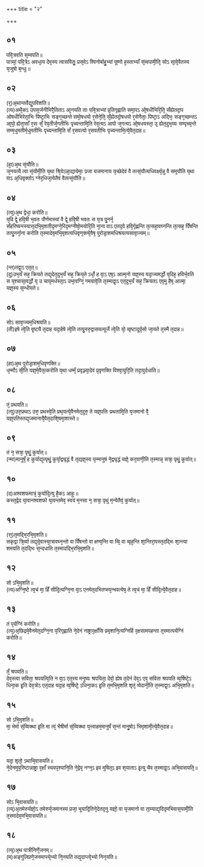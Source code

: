 +++
title = "२"

+++
## ०१
पवि᳘त्रवति स᳘म्वपति॥  
पात्र्यां᳘ पवि᳘त्रेऽ अवधा᳘य देव᳘स्य त्वासवितुः᳘ प्रस᳘वेऽ श्विनोर्बाहु᳘भ्यां पूष्णो ह᳘स्ताभ्याँ सं᳘व्वपामी᳘ति᳘ सोऽ सा᳘वे᳘वैतस्य य᳘जुषो ब᳘न्धुः॥  
## ०२
(र᳘)अ᳘थान्तर्वेद्यु᳘पविशति॥  
(त्य)अथै᳘कऽ उपस᳘र्जनीभिरै᳘तिताऽ आ᳘नयति ताः पवि᳘त्राभ्यां प्र᳘तिगृह्णाति समा᳘पऽ ओ᳘षधीभिरि᳘ति᳘ सँह्येतदा᳘प ओषधीभिरेता᳘भिः पिष्टा᳘भिः सङ्ग᳘च्छन्ते समो᳘षधयो र᳘सेने᳘ति᳘ सँ᳘ह्येतदो᳘षधयो र᳘सेनैताः᳘ पिष्टा᳘ऽ अद्भिः᳘ सङ्ग᳘च्छन्तऽ आ᳘पो᳘ ह्येता᳘साँ र᳘सः सँ᳘ रेव᳘तीर्ज᳘गतीभिः पृच्यन्तामि᳘ति रेव᳘त्यऽ आपो ज᳘गत्यऽ ओ᳘षधयस्ता᳘ उ᳘ ह्येत᳘दुभ᳘य्यः सम्पृच्य᳘न्ते सम्म᳘धुमतीर्म᳘धुमतीभिः पृच्यन्तामि᳘ति सँ र᳘सवत्यो र᳘सवतीभिः पृच्यन्तामि᳘त्ये᳘वैत᳘दाह॥  
## ०३
(हा᳘)अ᳘थ सं᳘यौति॥  
ज᳘नयत्यै त्वा सं᳘यौमी᳘ति य᳘था श्रि᳘येऽन्ना᳘द्यायेमाः᳘ प्रजा यजमानाय य᳘च्छेदेवं वै तत्सं᳘यौत्यधिवर्क्ष्य᳘न्नु वै सम्᳘यौति य᳘था वाऽ अ᳘धिवृक्तोऽ ग्नेर᳘धिजा᳘येतैवं वैतत्सं᳘यौति॥  
## ०४
(त्य᳘)अ᳘थ द्वेधा᳘ करोति॥  
य᳘दि द्वे᳘ हवि᳘षी भ᳘वतः पौर्णमास्यां वै द्वे᳘ हवि᳘षी भवतः स य᳘त्र पु᳘नर्न᳘ सँहरिष्यन्त्स्यात्त᳘दभि᳘मृशतीद᳘मग्ने᳘रिद᳘मग्नीषो᳘मयोरि᳘ति ना᳘ना वाऽ एतद᳘ग्रे हवि᳘र्गृह्णन्ति त᳘त्सहा᳘वघ्नन्ति त᳘त्सह᳘ पिँषन्ति तत्पु᳘नर्ना᳘ना करोति त᳘स्मादेव᳘मभि᳘मृशत्यधिवृण᳘क्त्ये᳘वैष᳘ पुरोडा᳘शमधिश्रयत्यसावा᳘ज्यम्॥  
## ०५
(न्त)तद्वा᳘ऽ एत᳘त्॥  
(दु)उभ᳘यँ सह᳘ क्रियते तद्य᳘देत᳘दुभ᳘यँ सह᳘ क्रिय᳘ते ऽर्धो᳘ ह वा᳘ऽ एष᳘ऽ आत्म᳘नो यज्ञ᳘स्य यदा᳘ज्यमर्द्धो य᳘दिह᳘ हविर्भ᳘वति स य᳘श्चासा᳘वर्द्धो य᳘ उ चाय᳘मर्धस्ता᳘ऽ उभा᳘वग्निं᳘ गमयावे᳘ति त᳘स्माद्वा᳘ऽ एत᳘दुभ᳘यँ सह᳘ क्रियतऽ एव᳘मु हैष᳘ आत्मा᳘ यज्ञ᳘स्य स᳘न्धीयते॥  
## ०६
सोऽ सावा᳘ज्यम᳘धिश्रयति॥  
(ती)इषे त्वे᳘ति वृ᳘ष्ट्यै त᳘दाह यदा᳘हेषे त्वे᳘ति तत्पु᳘नरु᳘द्वासयत्यूर्जे त्वे᳘ति यो᳘ व्वृष्टादूर्ग्र᳘सो जा᳘यते त᳘स्मै त᳘दाह॥  
## ०७
(हा)अ᳘थ पुरोडा᳘शम᳘धिवृणक्ति॥  
ध᳘र्म्मोऽ सी᳘ति यज्ञ᳘मे᳘वैत᳘त्करोति य᳘था धर्म्मं᳘ प्रवृञ्ज्या᳘देवं प्र᳘वृणक्ति विश्वा᳘युरि᳘ति तदा᳘युर्दधाति॥  
## ०८
तं᳘ प्रथयति॥  
(त्यु)उरु᳘प्रथाऽ उरु᳘ प्रथस्वे᳘ति प्रथ᳘यत्ये᳘वैनमेत᳘दुरु᳘ ते यज्ञ᳘पतिः प्रथतामि᳘ति य᳘जमानो वै᳘ यज्ञ᳘पतिस्तद्य᳘जमानायै᳘वैत᳘दाशि᳘षमा᳘शास्ते॥  
## ०९
तं न᳘ सत्रा᳘ पृथुं᳘ कुर्यात्॥  
(न्मा)मानुषँ᳘ ह कुर्याद्य᳘त्पृथुं᳘ कुर्या᳘द्व्यृद्धं वै त᳘द्यज्ञ᳘स्य य᳘न्मानुषं ने᳘द्व्यृद्धं यज्ञे᳘ कर᳘वाणी᳘ति त᳘स्मान्न᳘ सत्रा᳘ पृथुं᳘ कुर्यात्॥  
## १०
(द)अश्वशफमात्रं᳘ कुर्यादि᳘त्यु है᳘कऽ आहुः॥  
कस्त᳘द्वेद या᳘वानश्वशफो या᳘वन्तमेव᳘ स्वयं म᳘नसा न᳘ सत्रा᳘ पृथुं म᳘न्येतैवं᳘ कुर्यात्॥  
## ११
(त्त᳘)त᳘मद्भि᳘रभि᳘मृशति॥  
सकृद्वा त्रि᳘र्व्वा तद्य᳘दे᳘वास्या᳘त्रावघ्न᳘न्तो वा पिँषन्तो वा क्षण्व᳘न्ति वा व्वि᳘ वा व्वृह᳘न्ति शा᳘न्तिरा᳘पस्त᳘दद्भिः शा᳘न्त्या शमयति त᳘दद्भिः स᳘न्दधाति त᳘स्मादद्भि᳘रभि᳘मृशति॥  
## १२
सो ऽभि᳘मृशति॥  
(त्य)अग्नि᳘ष्टे त्व᳘चं मा᳘ हिँ सीदि᳘त्यग्नि᳘ना वा᳘ऽ एनमेत᳘दभितप्स्य᳘न्भवत्येष᳘ ते त्व᳘चं मा᳘ हिँ सीदि᳘त्ये᳘वैत᳘दाह॥  
## १३
तं प᳘र्यग्निं करोति॥  
(त्य᳘)अ᳘छिद्रमे᳘वैनमेत᳘दग्नि᳘ना प᳘रिगृह्णाति ने᳘देनं नाष्ट्रार᳘क्षाँसि प्रमृशानि᳘त्यग्निर्हि र᳘क्षसामपहन्ता त᳘स्मात्पर्यग्निं करोति॥  
## १४
तँ᳘ श्रपयति॥  
देव᳘स्त्वा सविता᳘ श्रपयत्वि᳘ति न वा᳘ऽ एत᳘स्य मनुष्यः श्रपयिता᳘ देवो᳘ ह्येष त᳘देनं देव᳘ऽ एव᳘ सविता श्रपयति व्व᳘र्षिष्टे᳘ऽ धिना᳘क इ᳘ति देव᳘त्रोऽ एत᳘दाह यदा᳘ह व्व᳘र्षिष्टे᳘ ऽधिना᳘कऽ इ᳘ति त᳘मभि᳘मृशति शृतं᳘ व्वेदानी᳘ति त᳘स्माद्वा᳘ऽ अभि᳘मृशति॥  
## १५
सो ऽभि᳘मृशति॥  
मा᳘ भेर्मा सं᳘व्विक्था इ᳘ति मा त्वं᳘ भैषीर्मा सं᳘व्विक्था य᳘त्त्वाहम᳘मानुषँ स᳘न्तं मानु᳘षोऽ भिमृशामी᳘त्ये᳘वैत᳘दाह॥  
## १६
यदा᳘ शृतो᳘ ऽथाभि᳘वासयति॥  
ने᳘देनमुप᳘रिष्टान्नाष्ट्रा र᳘क्षाँ स्यवप᳘श्यानि᳘ति ने᳘द्वेव᳘ नग्न᳘ऽ इव मुषित᳘ऽ इव श᳘याताऽ इ᳘त्यु चैव त᳘स्माद्वा᳘ऽ अभि᳘वासयति᳘॥  
## १७
सोऽ भि᳘वासयति॥  
(त्य्)अ᳘तमेरुर्यज्ञो᳘ऽ तमेरुर्य᳘जमानस्य प्रजा᳘ भूयादि᳘तिने᳘देतद᳘नु यज्ञो᳘ वा य᳘जमानो वा ता᳘म्याद्य᳘दिद᳘मभिवास᳘यामी᳘ति त᳘स्मादेव᳘मभि᳘वासयति॥  
## १८
(त्य᳘)अ᳘थ पात्रीनिर्णे᳘जनम्॥  
(म)अङ्गुलिप्रणे᳘जनमाप्त्ये᳘भ्यो नि᳘नयति तद्य᳘दाप्त्ये᳘भ्यो निन᳘यति॥  